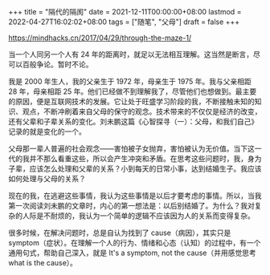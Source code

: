 +++
title = "隔代的隔阂"
date = 2021-12-11T00:00:00+08:00
lastmod = 2022-04-27T16:02:02+08:00
tags = ["随笔", "父母"]
draft = false
+++

<https://mindhacks.cn/2017/04/29/through-the-maze-1/>

当一个人同另一个人有 24 年的距离时，就足以无法相互理解。这当然是断言，尽可以百般争论。暂时不论。

我是 2000 年生人，我的父亲生于 1972 年，母亲生于 1975 年。我与父亲相距 28 年，母亲相距 25 年。他们已经做不到理解我了，尽管他们也想做到。最主要的原因，便是互联网技术的发展。它让处于旺盛学习阶段的我，不断接触未知的知识、观点，不断冲刷着来自父母的保守的观念。技术带来的不仅仅是经济的改变，还有父辈和子辈关系的变化。刘未鹏这篇《心智探寻（一）：父母，和我们自己》记录的就是变化的一个。

父母那一辈人普遍的社会观念——害怕被子女抛弃，害怕被认为无价值。当下这一代的我并不那么看重这些，所以会产生冲突和矛盾。在思考这些问题时，我，身为子辈，应该怎么处理和父辈的关系？小到每天的日常小事，达到结婚生子。我应该如何处理与父母的关系？

现在的我，在逃避这些事情，我认为这些事情是以后才要考虑的事情。所以，当我第一次阅读刘未鹏的文章时，内心的第一想法是：以后别结婚了。为什么？我对复杂的人际是不耐烦的，我认为一个简单的逻辑不应该因为人的关系而变得复杂。

很多时候，在解决问题时，总是自认为找到了 cause（病因），其实只是 symptom（症状）。在理解一个人的行为、情绪和心态（认知）的过程中，有一个通用句式，帮助自己深入，就是 It's a symptom, not the cause（并用感觉思考 what is the cause）。
